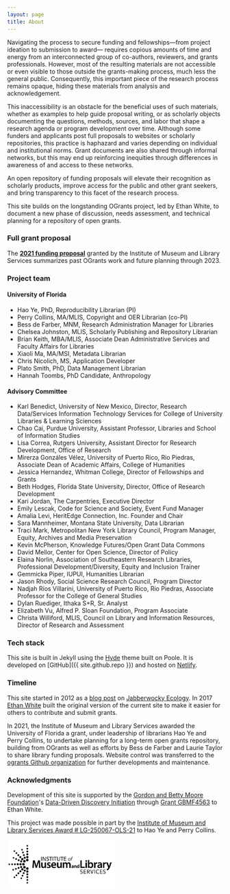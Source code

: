```yaml
---
layout: page
title: About
---
```


Navigating the process to secure funding and fellowships—from project ideation to submission to award— requires copious amounts of time and energy from an interconnected group of co-authors, reviewers, and grants professionals. However, most of the resulting materials are not accessible or even visible to those outside the grants-making process, much less the general public. Consequently, this important piece of the research process remains opaque, hiding these materials from analysis and acknowledgement.

This inaccessibility is an obstacle for the beneficial uses of such materials, whether as examples to help guide proposal writing, or as scholarly objects documenting the questions, methods, sources, and labor that shape a research agenda or program development over time. Although some funders and applicants post full proposals to websites or scholarly repositories, this practice is haphazard and varies depending on individual and institutional norms. Grant documents are also shared through informal networks, but this may end up reinforcing inequities through differences in awareness of and access to these networks.

An open repository of funding proposals will elevate their recognition as scholarly products, improve access for the public and other grant seekers, and bring transparency to this facet of the research process. 

This site builds on the longstanding OGrants project, led by Ethan White, to document a new phase of discussion, needs assessment, and technical planning for a repository of open grants.

### Full grant proposal
The **<a href="https://ufdc.ufl.edu/IR00011386/00001/pdf/0">2021 funding proposal</a>** granted by the Institute of Museum and Library Services summarizes past OGrants work and future planning through 2023.

### Project team
#### University of Florida
<ul>
  <li>Hao Ye, PhD, Reproducibility Librarian (PI)</li>
  <li>Perry Collins, MA/MLIS, Copyright and OER Librarian (co-PI)</li>
  <li>Bess de Farber, MNM, Research Administration Manager for Libraries</li>
<li>Chelsea Johnston, MLIS, Scholarly Publishing and Repository Librarian</li>
<li>Brian Keith, MBA/MLIS, Associate Dean Administrative Services and Faculty Affairs for Libraries</li>
<li>Xiaoli Ma, MA/MSI, Metadata Librarian</li>
<li>Chris Nicolich, MS, Application Developer</li>
<li>Plato Smith, PhD, Data Management Librarian</li>
<li>Hannah Toombs, PhD Candidate, Anthropology</li></ul>

#### Advisory Committee
<ul>
<li>Karl Benedict, University of New Mexico, Director, Research Data/Services Information Technology Services for College of
University Libraries & Learning Sciences</li>
<li>Chao Cai, Purdue University, Assistant Professor, Libraries and School of Information Studies</li>
<li>Lisa Correa, Rutgers University, Assistant Director for Research Development, Office of Research</li>
<li>Mirerza Gonzáles Vélez, University of Puerto Rico, Rio Piedras, Associate Dean of Academic Affairs,
College of Humanities</li>
<li>Jessica Hernandez, Whitman College, Director of Fellowships and Grants</li>
<li>Beth Hodges, Florida State University, Director, Office of Research Development</li>
<li>Kari Jordan, The Carpentries, Executive Director</li>
<li>Emily Lescak, Code for Science and Society, Event Fund Manager</li>
<li>Amalia Levi, HeritEdge Connection, Inc. Founder and Chair</li>
<li>Sara Mannheimer, Montana State University, Data Librarian</li>
<li>Traci Mark, Metropolitan New York Library Council, Program Manager, Equity, Archives and Media Preservation</li>
<li>Kevin McPherson, Knowledge Futures/Open Grant Data Commons</li>
<li>David Mellor, Center for Open Science, Director of Policy</li>
<li>Elaina Norlin, Association of Southeastern Research Libraries, Professional Development/Diversity, Equity and Inclusion Trainer</li>
<li>Gemmicka Piper, IUPUI, Humanities Librarian</li>
<li>Jason Rhody, Social Science Research Council, Program Director</li>
<li>Nadjah Ríos Villarini, University of Puerto Rico, Rio Piedras, Associate Professor for the College of General Studies</li>
<li>Dylan Ruediger, Ithaka S+R, Sr. Analyst</li>
<li>Elizabeth Vu, Alfred P. Sloan Foundation, Program Associate</li>
<li>Christa Williford, MLIS, Council on Library and Information Resources, Director of Research and Assessment</li>
  </ul>

### Tech stack

This site is built in Jekyll using the [Hyde](http://hyde.getpoole.com) theme built on Poole.
It is developed on [GitHub]({{ site.github.repo }}) and hosted on [Netlify](https://www.netlify.com/).

### Timeline

This site started in 2012 as a [blog post](https://jabberwocky.weecology.org/2012/08/10/a-list-of-publicly-available-grant-proposals-in-the-biological-sciences/) on [Jabberwocky Ecology](https://jabberwocky.weecology.org/). In 2017 [Ethan White](http://ethanwhite.org) built the original version of the current site to make it easier for others to contribute and submit grants.

In 2021, the Institute of Museum and Library Services awarded the University of Florida a grant, under leadership of librarians Hao Ye and Perry Collins, to undertake planning for a long-term open grants repository, building from OGrants as well as efforts by Bess de Farber and Laurie Taylor to share library funding proposals. Website control was transferred to the [ogrants Github organization](https://github.com/ogrants) for further developments and maintenance.

### Acknowledgments

Development of this site is supported by the [Gordon and Betty Moore Foundation](https://www.moore.org/)'s [Data-Driven Discovery Initiation](https://www.moore.org/initiative-strategy-detail?initiativeId=data-driven-discovery) through [Grant GBMF4563](https://www.moore.org/grant-detail?grantId=GBMF4563) to Ethan White.

This project was made possible in part by the [Institute of Museum and Library Services Award # LG-250067-OLS-21](https://www.imls.gov/grants/awarded/lg-250067-ols-21) to Hao Ye and Perry Collins. 

<img src = "assets/imls_logo_black.jpg" width = "50%" alt = "Institute of Museum and Library Services">

